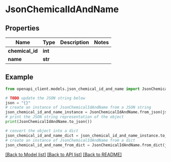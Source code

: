 # JsonChemicalIdAndName


## Properties

Name | Type | Description | Notes
------------ | ------------- | ------------- | -------------
**chemical_id** | **int** |  | 
**name** | **str** |  | 

## Example

```python
from openapi_client.models.json_chemical_id_and_name import JsonChemicalIdAndName

# TODO update the JSON string below
json = "{}"
# create an instance of JsonChemicalIdAndName from a JSON string
json_chemical_id_and_name_instance = JsonChemicalIdAndName.from_json(json)
# print the JSON string representation of the object
print(JsonChemicalIdAndName.to_json())

# convert the object into a dict
json_chemical_id_and_name_dict = json_chemical_id_and_name_instance.to_dict()
# create an instance of JsonChemicalIdAndName from a dict
json_chemical_id_and_name_from_dict = JsonChemicalIdAndName.from_dict(json_chemical_id_and_name_dict)
```
[[Back to Model list]](../README.md#documentation-for-models) [[Back to API list]](../README.md#documentation-for-api-endpoints) [[Back to README]](../README.md)



